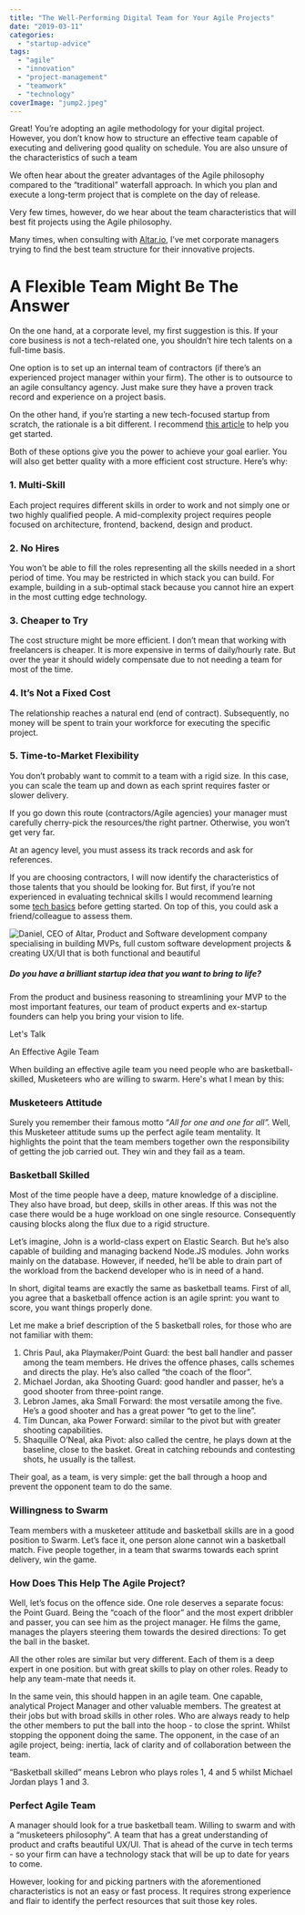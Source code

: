 ```yaml
---
title: "The Well-Performing Digital Team for Your Agile Projects"
date: "2019-03-11"
categories:
  - "startup-advice"
tags:
  - "agile"
  - "innovation"
  - "project-management"
  - "teamwork"
  - "technology"
coverImage: "jump2.jpeg"
---
```


Great! You’re adopting an agile methodology for your digital project. However, you don’t know how to structure an effective team capable of executing and delivering good quality on schedule. You are also unsure of the characteristics of such a team

We often hear about the greater advantages of the Agile philosophy compared to the “traditional” waterfall approach. In which you plan and execute a long-term project that is complete on the day of release.

Very few times, however, do we hear about the team characteristics that will best fit projects using the Agile philosophy.

Many times, when consulting with [Altar.io](https://altar.io/), I’ve met corporate managers trying to find the best team structure for their innovative projects.

# A Flexible Team Might Be The Answer

On the one hand, at a corporate level, my first suggestion is this. If your core business is not a tech-related one, you shouldn’t hire tech talents on a full-time basis.

One option is to set up an internal team of contractors (if there’s an experienced project manager within your firm). The other is to outsource to an agile consultancy agency. Just make sure they have a proven track record and experience on a project basis.

On the other hand, if you’re starting a new tech-focused startup from scratch, the rationale is a bit different. I recommend [this article](https://altar.io/whats-the-best-way-to-build-your-startup-cto-freelancers-agency/) to help you get started.

Both of these options give you the power to achieve your goal earlier. You will also get better quality with a more efficient cost structure. Here’s why:

### 1\. Multi-Skill

Each project requires different skills in order to work and not simply one or two highly qualified people. A mid-complexity project requires people focused on architecture, frontend, backend, design and product.

### 2\. No Hires

You won’t be able to fill the roles representing all the skills needed in a short period of time. You may be restricted in which stack you can build. For example, building in a sub-optimal stack because you cannot hire an expert in the most cutting edge technology.

### 3\. Cheaper to Try

The cost structure might be more efficient. I don’t mean that working with freelancers is cheaper. It is more expensive in terms of daily/hourly rate. But over the year it should widely compensate due to not needing a team for most of the time.

### 4\. It’s Not a Fixed Cost

The relationship reaches a natural end (end of contract). Subsequently, no money will be spent to train your workforce for executing the specific project.

### 5\. Time-to-Market Flexibility

You don’t probably want to commit to a team with a rigid size. In this case, you can scale the team up and down as each sprint requires faster or slower delivery.

If you go down this route (contractors/Agile agencies) your manager must carefully cherry-pick the resources/the right partner. Otherwise, you won’t get very far.

At an agency level, you must assess its track records and ask for references.

If you are choosing contractors, I will now identify the characteristics of those talents that you should be looking for. But first, if you’re not experienced in evaluating technical skills I would recommend learning some [tech basics](https://altar.io/blog/what-the-non-technical-entrepreneur-needs-to-know-about-tech/) before getting started. On top of this, you could ask a friend/colleague to assess them.

![Daniel, CEO of Altar, Product and Software development company specialising in building MVPs, full custom software development projects & creating UX/UI that is both functional and beautiful](images/cta-colors-daniel-arms-crossed.png)

##### Do you have a brilliant startup idea that you want to bring to life?

From the product and business reasoning to streamlining your MVP to the most important features, our team of product experts and ex-startup founders can help you bring your vision to life.

Let's Talk

An Effective Agile Team

When building an effective agile team you need people who are basketball-skilled, Musketeers who are willing to swarm. Here's what I mean by this:

### Musketeers Attitude

Surely you remember their famous motto “*All for one and one for all”.* Well, this Musketeer attitude sums up the perfect agile team mentality. It highlights the point that the team members together own the responsibility of getting the job carried out. They win and they fail as a team.

### Basketball Skilled

Most of the time people have a deep, mature knowledge of a discipline. They also have broad, but deep, skills in other areas. If this was not the case there would be a huge workload on one single resource. Consequently causing blocks along the flux due to a rigid structure.

Let’s imagine, John is a world-class expert on Elastic Search. But he’s also capable of building and managing backend Node.JS modules. John works mainly on the database. However, if needed, he’ll be able to drain part of the workload from the backend developer who is in need of a hand.

In short, digital teams are exactly the same as basketball teams. First of all, you agree that a basketball offence action is an agile sprint: you want to score, you want things properly done.

Let me make a brief description of the 5 basketball roles, for those who are not familiar with them:

1. Chris Paul, aka Playmaker/Point Guard: the best ball handler and passer among the team members. He drives the offence phases, calls schemes and directs the play. He’s also called “the coach of the floor”.
2. Michael Jordan, aka Shooting Guard: good handler and passer, he’s a good shooter from three-point range.
3. Lebron James, aka Small Forward: the most versatile among the five. He’s a good shooter and has a great power “to get to the line”.
4. Tim Duncan, aka Power Forward: similar to the pivot but with greater shooting capabilities.
5. Shaquille O’Neal, aka Pivot: also called the centre, he plays down at the baseline, close to the basket. Great in catching rebounds and contesting shots, he usually is the tallest.

Their goal, as a team, is very simple: get the ball through a hoop and prevent the opponent team to do the same.

### Willingness to Swarm

Team members with a musketeer attitude and basketball skills are in a good position to Swarm. Let’s face it, one person alone cannot win a basketball match. Five people together, in a team that swarms towards each sprint delivery, win the game.

### How Does This Help The Agile Project?

Well, let’s focus on the offence side. One role deserves a separate focus: the Point Guard. Being the “coach of the floor” and the most expert dribbler and passer, you can see him as the project manager. He films the game, manages the players steering them towards the desired directions: To get the ball in the basket.

All the other roles are similar but very different. Each of them is a deep expert in one position. but with great skills to play on other roles. Ready to help any team-mate that needs it.

In the same vein, this should happen in an agile team. One capable, analytical Project Manager and other valuable members. The greatest at their jobs but with broad skills in other roles. Who are always ready to help the other members to put the ball into the hoop - to close the sprint. Whilst stopping the opponent doing the same. The opponent, in the case of an agile project, being: inertia, lack of clarity and of collaboration between the team.

“Basketball skilled” means Lebron who plays roles 1, 4 and 5 whilst Michael Jordan plays 1 and 3.

### Perfect Agile Team

A manager should look for a true basketball team. Willing to swarm and with a “musketeers philosophy”. A team that has a great understanding of product and crafts beautiful UX/UI. That is ahead of the curve in tech terms - so your firm can have a technology stack that will be up to date for years to come.

However, looking for and picking partners with the aforementioned characteristics is not an easy or fast process. It requires strong experience and flair to identify the perfect resources that suit those key roles.
